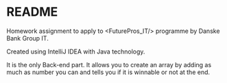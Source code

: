 # README

Homework assignment to apply to <FuturePros_IT/> programme by Danske Bank Group IT.

Created using IntelliJ IDEA with Java technology. 

It is the only Back-end part. It allows you to create an array by adding as much as number you can
and tells you if it is winnable or not at the end.
